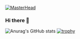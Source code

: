 [![MasterHead](https://i.im.ge/2022/07/28/Fje2sf.png)](https://www.github.com/haouanisoufiane)
### Hi there 👋
![Anurag's GitHub stats](https://github-readme-stats.vercel.app/api?username=haouanisoufiane&count_private=true&show_icons=true&theme=graywhite)
[![trophy](https://github-profile-trophy.vercel.app/?username=haouanisoufiane)](https://github-profile-trophy.vercel.app/?username=ryo-ma&theme=oldie)
<!--
**haouanisoufiane/haouanisoufiane** is a ✨ _special_ ✨ repository because its `README.md` (this file) appears on your GitHub profile.

Here are some ideas to get you started:

- 🔭 I’m currently working on ...
- 🌱 I’m currently learning ...
- 👯 I’m looking to collaborate on ...
- 🤔 I’m looking for help with ...
- 💬 Ask me about ...
- 📫 How to reach me: ...
- 😄 Pronouns: ...
- ⚡ Fun fact: ...
-->
